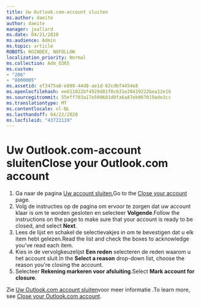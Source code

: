```yaml
---
title: Uw Outlook.com-account sluiten
ms.author: daeite
author: daeite
manager: joallard
ms.date: 04/21/2020
ms.audience: Admin
ms.topic: article
ROBOTS: NOINDEX, NOFOLLOW
localization_priority: Normal
ms.collection: Adm_O365
ms.custom:
- "206"
- "8000005"
ms.assetid: ef3475a8-e898-44d8-ae1d-82cdbf4454e8
ms.openlocfilehash: ee611022bf4929d81f0c631e20419222bea12e16
ms.sourcegitcommit: 55eff703a17e500681d8fa6a87eb067019ade3cc
ms.translationtype: MT
ms.contentlocale: nl-NL
ms.lasthandoff: 04/22/2020
ms.locfileid: "43722119"
---
```

# <a name="close-your-outlookcom-account"></a><span data-ttu-id="0502c-102">Uw Outlook.com-account sluiten</span><span class="sxs-lookup"><span data-stu-id="0502c-102">Close your Outlook.com account</span></span>

1. <span data-ttu-id="0502c-103">Ga naar de pagina [Uw account sluiten.](https://go.microsoft.com/fwlink/p/?linkid=845493)</span><span class="sxs-lookup"><span data-stu-id="0502c-103">Go to the [Close your account](https://go.microsoft.com/fwlink/p/?linkid=845493) page.</span></span>
2. <span data-ttu-id="0502c-104">Volg de instructies op de pagina om ervoor te zorgen dat uw account klaar is om te worden gesloten en selecteer **Volgende**.</span><span class="sxs-lookup"><span data-stu-id="0502c-104">Follow the instructions on the page to make sure that your account is ready to be closed, and select **Next**.</span></span>
3. <span data-ttu-id="0502c-105">Lees de lijst en schakel de selectievakjes in om te bevestigen dat u elk item hebt gelezen.</span><span class="sxs-lookup"><span data-stu-id="0502c-105">Read the list and check the boxes to acknowledge you've read each item.</span></span>
4. <span data-ttu-id="0502c-106">Kies in de vervolgkeuzelijst **Een reden** selecteren de reden waarom u het account sluit.</span><span class="sxs-lookup"><span data-stu-id="0502c-106">In the **Select a reason** drop-down list, choose the reason you're closing the account.</span></span>
5. <span data-ttu-id="0502c-107">Selecteer **Rekening markeren voor afsluiting**.</span><span class="sxs-lookup"><span data-stu-id="0502c-107">Select **Mark account for closure**.</span></span>

<span data-ttu-id="0502c-108">Zie [Uw Outlook.com account sluiten](https://support.office.com/article/564b801e-2a47-4cb2-afa8-12ead3185038?wt.mc_id=Office_Outlook_com_Alchemy)voor meer informatie .</span><span class="sxs-lookup"><span data-stu-id="0502c-108">To learn more, see [Close your Outlook.com account](https://support.office.com/article/564b801e-2a47-4cb2-afa8-12ead3185038?wt.mc_id=Office_Outlook_com_Alchemy).</span></span>
  